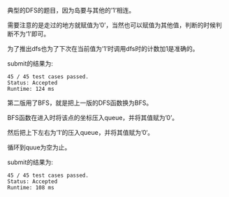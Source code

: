 典型的DFS的题目，因为岛要与其他的’1’相连。

需要注意的是走过的地方就赋值为’0’，当然也可以赋值为其他值，判断的时候判断不为‘1’即可。

为了推出dfs也为了下次在当前值为’1’时调用dfs时的计数加1是准确的。

submit的结果为:
```
45 / 45 test cases passed.
Status: Accepted
Runtime: 124 ms
```

第二版用了BFS，就是把上一版的DFS函数换为BFS。

BFS函数在进入时将该点的坐标压入queue，并将其值赋为’0’。

然后把上下左右为’1’的压入queue，并将其值赋为’0‘。

循环到quue为空为止。

submit的结果为:
```
45 / 45 test cases passed.
Status: Accepted
Runtime: 108 ms
```
